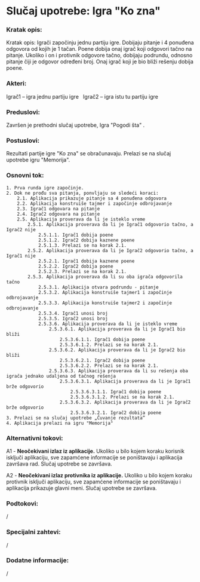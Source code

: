 # Slučaj upotrebe: Igra "Ko zna"

  

### Kratak opis:

Kratak opis: Igrači započinju jednu partiju igre. Dobijaju pitanje i 4 ponuđena odgovora od kojih je 1 tačan. Poene dobija onaj igrač koji odgovori tačno na pitanje. Ukoliko i on i protivnik odgovore tačno, dobijaju podrundu, odnosno pitanje čiji je odgovor određeni broj. Onaj igrač koji je bio bliži rešenju dobija poene.

  

### Akteri:

Igrač1 – igra jednu partiju igre
&nbsp; 
Igrač2 – igra istu tu partiju igre

### Preduslovi:

Završen je prethodni slučaj upotrebe, Igra "Pogodi šta" .
  
### Postuslovi:

Rezultati partije igre "Ko zna" se obračunavaju. Prelazi se na slučaj upotrebe igru "Memorija".

### Osnovni tok:

    1. Prva runda igre započinje.
    2. Dok ne prođu sva pitanja, ponvljaju se sledeći koraci:
        2.1. Aplikacija prikazuje pitanje sa 4 ponuđena odgovora
        2.2. Aplikacija konstruiše tajmer i započinje odbrojavanje
        2.3. Igrač1 odgovara na pitanje
        2.4. Igrač2 odgovara na pitanje
        2.5. Aplikacija proverava da li je isteklo vreme
            2.5.1. Aplikacija proverava da li je Igrač1 odgovorio tačno, a Igrač2 nije
                2.5.1.1. Igrač1 dobija poene
                2.5.1.2. Igrač2 dobija kaznene poene
	            2.5.1.3. Prelazi se na korak 2.1.
            2.5.2. Aplikacija proverava da li je Igrač2 odgovorio tačno, a Igrač1 nije
                2.5.2.1. Igrač1 dobija kaznene poene
	            2.5.2.2. Igrač2 dobija poene
	            2.5.2.3. Prelazi se na korak 2.1.
            2.5.3. Aplikacija proverava da li su oba igrača odgovorila tačno
                2.5.3.1. Aplikacija otvara podrundu - pitanje
                2.5.3.2. Aplikacija konstruiše tajmer1 i započinje odbrojavanje
                2.5.3.3. Aplikacija konstruiše tajmer2 i započinje odbrojavanje
                2.5.3.4. Igrač1 unosi broj
                2.5.3.5. Igrač2 unosi broj
                2.5.3.6. Aplikacija proverava da li je isteklo vreme
                    2.5.3.6.1. Aplikacija proverava da li je Igrač1 bio bliži
                        2.5.3.6.1.1. Igrač1 dobija poene
	    	            2.5.3.6.1.2. Prelazi se na korak 2.1.
                    2.5.3.6.2. Aplikacija proverava da li je Igrač2 bio bliži
                        2.5.3.6.2.1. Igrač2 dobija poene
	    	            2.5.3.6.2.2. Prelazi se na korak 2.1.
                    2.5.3.6.3. Aplikacija proverava da li su rešenja oba igrača jednako udaljena od tačnog rešenja
                        2.5.3.6.3.1. Aplikacija proverava da li je Igrač1 brže odgovorio
                            2.5.3.6.3.1.1. Igrač1 dobija poene
	    	    	        2.5.3.6.3.1.2. Prelazi se na korak 2.1.
                        2.5.3.6.3.2. Aplikacija proverava da li je Igrač2 brže odgovorio
                            2.5.3.6.3.2.1. Igrač2 dobija poene
    3. Prelazi se na slučaj upotrebe „Čuvanje rezultata”
    4. Aplikacija prelazi na igru "Memorija"
  
    

### Alternativni tokovi:

A1 - **Neočekivani izlaz iz aplikacije.** Ukoliko u bilo kojem koraku korisnik isključi aplikaciju,
sve zapamćene informacije se poništavaju i aplikacija završava rad.
Slučaj upotrebe se završava.

A2 - **Neočekivani izlaz protivnika iz aplikacije.** Ukoliko u bilo kojem koraku protivnik isključi
aplikaciju, sve zapamćene informacije se poništavaju i aplikacija prikazuje glavni meni.
Slučaj upotrebe se završava.


### Podtokovi:

/

### Specijalni zahtevi:

/
  

### Dodatne informacije:

/
